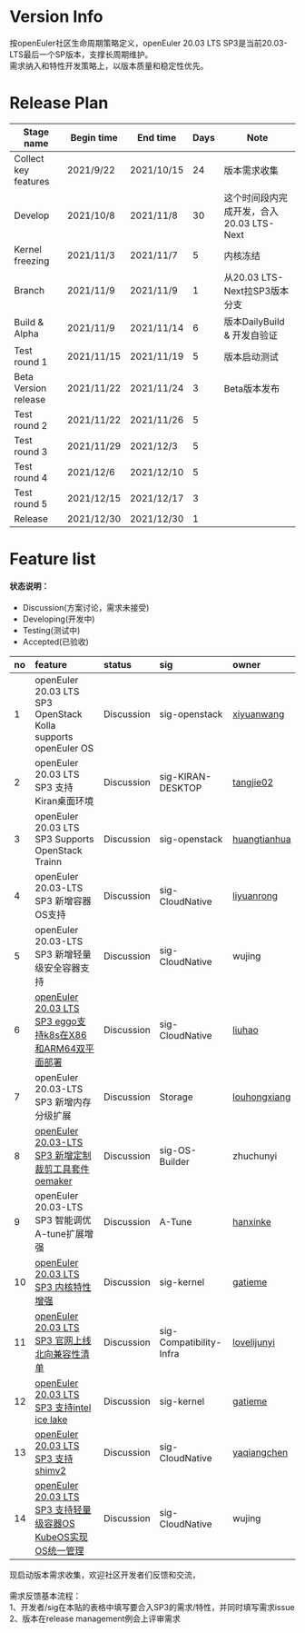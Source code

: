 # Version Info
按openEuler社区生命周期策略定义，openEuler 20.03 LTS SP3是当前20.03-LTS最后一个SP版本，支撑长周期维护。<br />
需求纳入和特性开发策略上，以版本质量和稳定性优先。

# Release Plan

| Stage  name          | Begin time | End time   | Days | Note                                      |
| -------------------- | ---------- | ---------- | ---- | ----------------------------------------- |
| Collect key features | 2021/9/22  | 2021/10/15 | 24   | 版本需求收集                              |
| Develop              | 2021/10/8  | 2021/11/8  | 30   | 这个时间段内完成开发，合入20.03  LTS-Next |
| Kernel freezing      | 2021/11/3  | 2021/11/7  | 5    | 内核冻结                                  |
| Branch               | 2021/11/9  | 2021/11/9  | 1    | 从20.03 LTS-Next拉SP3版本分支            |
| Build & Alpha        | 2021/11/9  | 2021/11/14 | 6    | 版本DailyBuild  & 开发自验证              |
| Test round 1         | 2021/11/15 | 2021/11/19 | 5    | 版本启动测试                              |
| Beta Version release | 2021/11/22 | 2021/11/24 | 3    | Beta版本发布                              |
| Test round 2         | 2021/11/22 | 2021/11/26 | 5    |                                           |
| Test round 3         | 2021/11/29 | 2021/12/3  | 5    |                                           |
| Test round 4         | 2021/12/6  | 2021/12/10 | 5    |                                           |
| Test round 5         | 2021/12/15 | 2021/12/17 | 3    |                                           |
| Release              | 2021/12/30 | 2021/12/30 | 1    |                                           |


# Feature list
#### 状态说明：
- Discussion(方案讨论，需求未接受)
- Developing(开发中)
- Testing(测试中)
- Accepted(已验收)

|no|feature|status|sig|owner|
|:----|:---|:---|:--|:----|
|1|openEuler 20.03 LTS SP3 OpenStack Kolla supports openEuler OS |Discussion|sig-openstack|[xiyuanwang](https://gitee.com/xiyuanwang)|
|2|openEuler 20.03 LTS SP3 支持Kiran桌面环境 |Discussion|sig-KIRAN-DESKTOP|[tangjie02](https://gitee.com/tangjie02)|
|3|openEuler 20.03 LTS SP3 Supports OpenStack Trainn |Discussion|sig-openstack|[huangtianhua](https://gitee.com/huangtianhua)|
|4|openEuler 20.03-LTS SP3 新增容器OS支持|Discussion|sig-CloudNative|[liyuanrong](https://gitee.com/li-yuanrong)|
|5|openEuler 20.03-LTS SP3 新增轻量级安全容器支持|Discussion|sig-CloudNative|wujing|
|6|[openEuler 20.03 LTS SP3 eggo支持k8s在X86和ARM64双平面部署](https://e.gitee.com/open_euler/issues/list?issue=I4G9ZJ)|Discussion|sig-CloudNative|[liuhao](https://gitee.com/duguhaotian)|
|7|openEuler 20.03-LTS SP3 新增内存分级扩展|Discussion|Storage|[louhongxiang](https://gitee.com/louhongxiang)|
|8|[openEuler 20.03-LTS SP3 新增定制裁剪工具套件oemaker](https://e.gitee.com/open_euler/issues/list?issue=I4GA13)|Discussion|sig-OS-Builder|zhuchunyi|
|9|openEuler 20.03-LTS SP3 智能调优A-tune扩展增强|Discussion|A-Tune|[hanxinke](https://gitee.com/hanxinke)|
|10|[openEuler 20.03 LTS SP3 内核特性增强](https://e.gitee.com/open_euler/issues/list?issue=I4GAUL) |Discussion|sig-kernel|[gatieme](https://gitee.com/gatieme)|
|11|[openEuler 20.03 LTS SP3 官网上线北向兼容性清单](https://e.gitee.com/open_euler/issues/list?issue=I4GATR) |Discussion|sig-Compatibility-Infra|[lovelijunyi](https://gitee.com/lovelijunyi)|
|12|[openEuler 20.03 LTS SP3 支持intel ice lake](https://e.gitee.com/open_euler/issues/list?issue=I4GASF) |Discussion|sig-kernel|[gatieme](https://gitee.com/gatieme)|
|13|[openEuler 20.03 LTS SP3 支持shimv2](https://e.gitee.com/open_euler/issues/list?issue=I4GA0N) |Discussion|sig-CloudNative|[yaqiangchen](https://gitee.com/yaqiangchen)|
|14|[openEuler 20.03 LTS SP3 支持轻量级容器OS KubeOS实现OS统一管理](https://e.gitee.com/open_euler/issues/list?issue=I4G9X4)|Discussion|sig-CloudNative|wujing|

现启动版本需求收集，欢迎社区开发者们反馈和交流，<br />
<br />
需求反馈基本流程： <br />
1、开发者/sig在本贴的表格中填写要合入SP3的需求/特性，并同时填写需求issue <br />
2、版本在release management例会上评审需求 